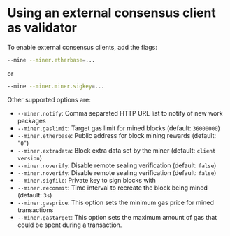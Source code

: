 # Using an external consensus client as validator

To enable external consensus clients, add the flags:

```bash
--mine --miner.etherbase=...
```
or

```bash
--mine --miner.miner.sigkey=...
```

Other supported options are:
- `--miner.notify`: Comma separated HTTP URL list to notify of new work packages
- `--miner.gaslimit`: Target gas limit for mined blocks (default: `36000000`)
- `--miner.etherbase`: Public address for block mining rewards (default: "`0`")
- `--miner.extradata`: Block extra data set by the miner (default: `client version`)
- `--miner.noverify`: Disable remote sealing verification (default: `false`)
- `--miner.noverify`: Disable remote sealing verification (default: `false`)
- `--miner.sigfile`: Private key to sign blocks with
- `--miner.recommit`: Time interval to recreate the block being mined (default: `3s`)
- `--miner.gasprice`: This option sets the minimum gas price for mined transactions
- `--miner.gastarget`: This option sets the maximum amount of gas that could be spent during a transaction.
